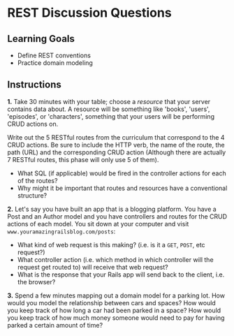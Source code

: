 # REST Discussion Questions

## Learning Goals

- Define REST conventions
- Practice domain modeling

## Instructions

**1.** Take 30 minutes with your table; choose a _resource_ that your server
contains data about. A resource will be something like 'books', 'users',
'episodes', or 'characters', something that your users will be performing
CRUD actions on.

Write out the 5 RESTful routes from the curriculum that correspond to the 4 CRUD
actions. Be sure to include the HTTP verb, the name of the route, the path (URL)
and the corresponding CRUD action (Although there are actually 7 RESTful routes,
this phase will only use 5 of them).

- What SQL (if applicable) would be fired in the controller actions for each of
  the routes?
- Why might it be important that routes and resources have a conventional structure?

**2.** Let's say you have built an app that is a blogging platform. You have a Post
and an Author model and you have controllers and routes for the CRUD actions
of each model. You sit down at your computer and visit
`www.youramazingrailsblog.com/posts`:

- What kind of web request is this making? (i.e. is it a `GET`, `POST`, etc request?)
- What controller action (i.e. which method in which controller will the
  request get routed to) will receive that web request?
- What is the response that your Rails app will send back to the client, i.e.
  the browser?

**3.** Spend a few minutes mapping out a domain model for a parking lot. How would
you model the relationship between cars and spaces? How would you keep track
of how long a car had been parked in a space? How would you keep track of how
much money someone would need to pay for having parked a certain amount of
time?
